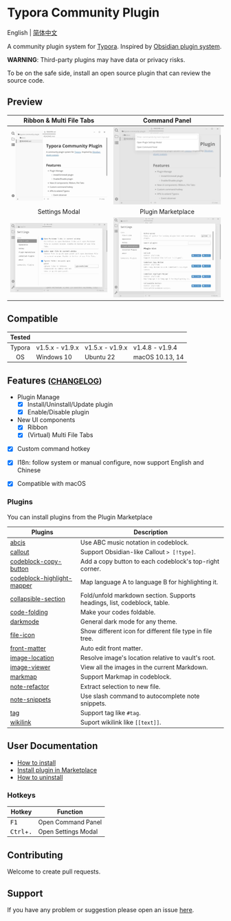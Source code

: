 # Typora Community Plugin

English | [简体中文](https://github.com/typora-community-plugin/typora-community-plugin/blob/main/README.zh-CN.md)

A community plugin system for [Typora](https://typora.io/). Inspired by [Obsidian plugin system](https://docs.obsidian.md/Home).

**WARNING**: Third-party plugins may have data or privacy risks.

To be on the safe side, install an open source plugin that can review the source code.



## Preview

| Ribbon & Multi File Tabs              | Command Panel                             |
| :-----------------------------------: | :---------------------------------------: |
| ![](./docs/assets/base.jpg)           | ![](./docs/assets/command-modal.jpg)      |
| Settings Modal                        | Plugin Marketplace                        |
| ![](./docs/assets/settings-modal.jpg) | ![](./docs/assets/plugin-marketplace.jpg) |



## Compatible

| Tested |                 |                 |                 |
| :----: | --------------- | --------------- | --------------- |
| Typora | v1.5.x - v1.9.x | v1.5.x - v1.9.x | v1.4.8 - v1.9.4 |
| OS     | Windows 10      | Ubuntu 22       | macOS 10.13, 14 |



## Features <small>([CHANGELOG](./docs/en-us/user-guide/CHANGELOG.md))</small>

- Plugin Manage
  - [x] Install/Uninstall/Update plugin
  - [x] Enable/Disable plugin
- New UI components
  - [x] Ribbon
  - [x] (Virtual) Multi File Tabs
- [x] Custom command hotkey
- [x] I18n: follow system or manual configure, now support English and Chinese
- [x] Compatible with macOS



### Plugins

You can install plugins from the Plugin Marketplace

| Plugins                          | Description                                               |
| -------------------------------- | --------------------------------------------------------- |
| [abcjs][p12]                     | Use ABC music notation in codeblock.                      |
| [callout][p1]                    | Support Obsidian-like Callout `> [!type]`.                |
| [codeblock-copy-button][p2]      | Add a copy button to each codeblock's top-right corner.   |
| [codeblock-highlight-mapper][p3] | Map language A to language B for highlighting it.         |
| [collapsible-section][p4]        | Fold/unfold markdown section. Supports headings, list, codeblock, table. |
| [code-folding][p14]              | Make your codes foldable.                                 |
| [darkmode][p13]                  | General dark mode for any theme.                          |
| [file-icon][p5]                  | Show different icon for different file type in file tree. |
| [front-matter][p6]               | Auto edit front matter.                                   |
| [image-location][p15]            | Resolve image's location relative to vault's root.        |
| [image-viewer][p16]              | View all the images in the current Markdown.              |
| [markmap][p11]                   | Support Markmap in codeblock.                             |
| [note-refactor][p7]              | Extract selection to new file.                            |
| [note-snippets][p8]              | Use slash command to autocomplete note snippets.          |
| [tag][p9]                        | Support tag like `#tag`.                                  |
| [wikilink][p10]                  | Suport wikilink like `[[text]]`.                          |



## User Documentation

- [How to install](./docs/en-us/user-guide/1a-installation.md)
- [Install plugin in Marketplace](./docs/en-us/user-guide/2-plugin-installation.md)
- [How to uninstall](./docs/en-us/user-guide/1b-uninstall.md)



### Hotkeys

| Hotkey                      | Function            |
| --------------------------- | ------------------- |
| <kbd>F1</kbd>               | Open Command Panel  |
| <kbd>Ctrl</kbd>+<kbd>.</kbd>| Open Settings Modal |



## Contributing

Welcome to create pull requests.



## Support

If you have any problem or suggestion please open an issue [here](https://github.com/typora-community-plugin/typora-community-plugin/issues).



[p1]: https://github.com/typora-community-plugin/typora-plugin-callout
[p2]: https://github.com/typora-community-plugin/typora-plugin-codeblock-copy-button
[p3]: https://github.com/typora-community-plugin/typora-plugin-codeblock-highlight-mapper
[p4]: https://github.com/typora-community-plugin/typora-plugin-collapsible-section
[p5]: https://github.com/typora-community-plugin/typora-plugin-file-icon
[p6]: https://github.com/typora-community-plugin/typora-plugin-front-matter
[p7]: https://github.com/typora-community-plugin/typora-plugin-note-refactor
[p8]: https://github.com/typora-community-plugin/typora-plugin-note-snippets
[p9]: https://github.com/typora-community-plugin/typora-plugin-tag
[p10]: https://github.com/typora-community-plugin/typora-plugin-wikilink
[p11]: https://github.com/typora-community-plugin/typora-plugin-markmap
[p12]: https://github.com/typora-community-plugin/typora-plugin-abcjs
[p13]: https://github.com/typora-community-plugin/typora-plugin-darkmode
[p14]: https://github.com/typora-community-plugin/typora-plugin-code-folding
[p15]: https://github.com/typora-community-plugin/typora-plugin-image-location
[p16]: https://github.com/typora-community-plugin/typora-plugin-image-viewer
